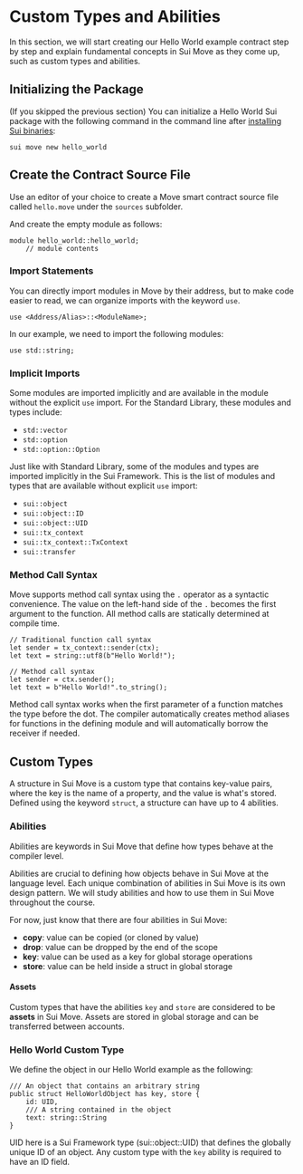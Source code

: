 # Custom Types and Abilities

In this section, we will start creating our Hello World example contract step by step and explain fundamental concepts in Sui Move as they come up, such as custom types and abilities.

## Initializing the Package

(If you skipped the previous section) You can initialize a Hello World Sui package with the following command in the command line after [installing Sui binaries](./1_set_up_environment.md#install-sui-binaries-locally):

`sui move new hello_world`

## Create the Contract Source File

Use an editor of your choice to create a Move smart contract source file called `hello.move` under the `sources` subfolder.

And create the empty module as follows:

```move
module hello_world::hello_world;
    // module contents
```

### Import Statements

You can directly import modules in Move by their address, but to make code easier to read, we can organize imports with the keyword `use`.

```move
use <Address/Alias>::<ModuleName>;
```

In our example, we need to import the following modules:

```move
use std::string;
```

### Implicit Imports

Some modules are imported implicitly and are available in the module without the explicit `use` import. For the Standard Library, these modules and types include:

- `std::vector`
- `std::option`
- `std::option::Option`

Just like with Standard Library, some of the modules and types are imported implicitly in the Sui Framework. This is the list of modules and types that are available without explicit `use` import:

- `sui::object`
- `sui::object::ID`
- `sui::object::UID`
- `sui::tx_context`
- `sui::tx_context::TxContext`
- `sui::transfer`

### Method Call Syntax

Move supports method call syntax using the `.` operator as a syntactic convenience. The value on the left-hand side of the `.` becomes the first argument to the function. All method calls are statically determined at compile time.

```move
// Traditional function call syntax
let sender = tx_context::sender(ctx);
let text = string::utf8(b"Hello World!");

// Method call syntax
let sender = ctx.sender();
let text = b"Hello World!".to_string();
```

Method call syntax works when the first parameter of a function matches the type before the dot. The compiler automatically creates method aliases for functions in the defining module and will automatically borrow the receiver if needed.

## Custom Types

A structure in Sui Move is a custom type that contains key-value pairs, where the key is the name of a property, and the value is what's stored. Defined using the keyword `struct`, a structure can have up to 4 abilities.

### Abilities

Abilities are keywords in Sui Move that define how types behave at the compiler level.

Abilities are crucial to defining how objects behave in Sui Move at the language level. Each unique combination of abilities in Sui Move is its own design pattern. We will study abilities and how to use them in Sui Move throughout the course.

For now, just know that there are four abilities in Sui Move:

- **copy**: value can be copied (or cloned by value)
- **drop**: value can be dropped by the end of the scope
- **key**: value can be used as a key for global storage operations
- **store**: value can be held inside a struct in global storage

#### Assets

Custom types that have the abilities `key` and `store` are considered to be **assets** in Sui Move. Assets are stored in global storage and can be transferred between accounts.

### Hello World Custom Type

We define the object in our Hello World example as the following:

```move
/// An object that contains an arbitrary string
public struct HelloWorldObject has key, store {
  	id: UID,
  	/// A string contained in the object
  	text: string::String
}
```

UID here is a Sui Framework type (sui::object::UID) that defines the globally unique ID of an object. Any custom type with the `key` ability is required to have an ID field.
